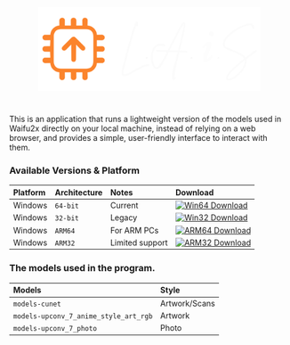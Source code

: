 <p align="center"><img src="./logo.png" width="400"/></p>

#
This is an application that runs a lightweight version of the models used in Waifu2x directly on your local machine, instead of relying on a web browser, and provides a simple, user-friendly interface to interact with them.

### Available Versions & Platform

| Platform | Architecture | Notes | Download |
| :-------- | :------- | :------ | :------|
| Windows | `64-bit` | Current | [![Win64 Download](https://img.shields.io/badge/Download-x64-blue?logo=windows&style=flat-square)]() |
| Windows | `32-bit` | Legacy | [![Win32 Download](https://img.shields.io/badge/Download-x86-red?logo=windows&style=flat-square)]() |
| Windows | `ARM64` | For ARM PCs | [![ARM64 Download](https://img.shields.io/badge/Download-ARM64-green?logo=windows&style=flat-square)]() |
| Windows | `ARM32` | Limited support | [![ARM32 Download](https://img.shields.io/badge/Download-ARM32-yellow?logo=windows&style=flat-square)]() |


### The models used in the program.

| Models | Style     |
| :-------- | :------- |
| `models-cunet` | Artwork/Scans |
| `models-upconv_7_anime_style_art_rgb` | Artwork |
| `models-upconv_7_photo` | Photo |
